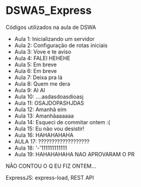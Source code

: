 
# DSWA5_Express

Códigos utilizados na aula de DSWA

+ Aula 1: Inicializando um servidor
+ Aula 2: Configuração de rotas iniciais
+ Aula 3: Vove e te aviso
+ Aula 4: FALEI HEHEHE
+ Aula 5: Em breve
+ Aula 6: Em breve
+ Aula 7: Deixa pra lá
+ Aula 8: Quem me dera
+ Aula 9: AI AI
+ Aula 10: ....asdasdoasdioasj
+ Aula 11: OSAJDOPASHJDAS
+ Aula 12: Amanhã eim
+ Aula 13: Amanhãaaaaaa
+ Aula 14: Esqueci de commitar ontem :(
+ Aula 15: Eu não vou desistir!
+ Aula 16: HAHAHAHAHA
+ AULA 17: ???????????????????
+ Aula 18: '-'111111111111
+ Aula 19: HAHAHAHAHA NAO APROVARAM O PR

NÃO CONTOU O Q EU FIZ ONTEM...

ExpressJS: express-load, REST API
